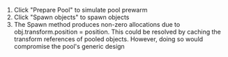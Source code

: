 1. Click "Prepare Pool" to simulate pool prewarm
2. Click "Spawn objects" to spawn objects
3. The Spawn method produces non-zero allocations due to obj.transform.position = position. This could be resolved by caching the transform references of pooled objects.
However, doing so would compromise the pool's generic design

